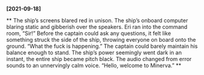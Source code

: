 **[2021-09-18]**

**
The ship’s screens blared red in unison. The ship’s onboard computer blaring static and gibberish over the speakers. Eri ran into the command room, “Sir!” Before the captain could ask any questions, it felt like something struck the side of the ship, throwing everyone on board onto the ground. 
“What the fuck is happening.” The captain could barely maintain his balance enough to stand. 
The ship’s power seemingly went dark in an instant, the entire ship became pitch black. The audio changed from error sounds to an unnervingly calm voice.
“Hello, welcome to Minerva.”
**